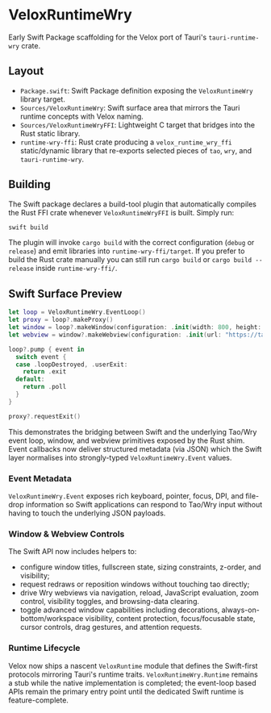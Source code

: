 # VeloxRuntimeWry

Early Swift Package scaffolding for the Velox port of Tauri's `tauri-runtime-wry` crate.

## Layout

- `Package.swift`: Swift Package definition exposing the `VeloxRuntimeWry` library target.
- `Sources/VeloxRuntimeWry`: Swift surface area that mirrors the Tauri runtime concepts with
  Velox naming.
- `Sources/VeloxRuntimeWryFFI`: Lightweight C target that bridges into the Rust static library.
- `runtime-wry-ffi`: Rust crate producing a `velox_runtime_wry_ffi` static/dynamic library that
  re-exports selected pieces of `tao`, `wry`, and `tauri-runtime-wry`.

## Building

The Swift package declares a build-tool plugin that automatically compiles the Rust FFI crate
whenever `VeloxRuntimeWryFFI` is built. Simply run:

```bash
swift build
```

The plugin will invoke `cargo build` with the correct configuration (`debug` or `release`) and
emit libraries into `runtime-wry-ffi/target`. If you prefer to build the Rust crate manually you
can still run `cargo build` or `cargo build --release` inside `runtime-wry-ffi/`.

## Swift Surface Preview

```swift
let loop = VeloxRuntimeWry.EventLoop()
let proxy = loop?.makeProxy()
let window = loop?.makeWindow(configuration: .init(width: 800, height: 600, title: "Velox"))
let webview = window?.makeWebview(configuration: .init(url: "https://tauri.app"))

loop?.pump { event in
  switch event {
  case .loopDestroyed, .userExit:
    return .exit
  default:
    return .poll
  }
}

proxy?.requestExit()
```

This demonstrates the bridging between Swift and the underlying Tao/Wry event loop, window, and
webview primitives exposed by the Rust shim. Event callbacks now deliver structured metadata (via
JSON) which the Swift layer normalises into strongly-typed `VeloxRuntimeWry.Event` values.

### Event Metadata

`VeloxRuntimeWry.Event` exposes rich keyboard, pointer, focus, DPI, and file-drop information so
Swift applications can respond to Tao/Wry input without having to touch the underlying JSON payloads.

### Window & Webview Controls

The Swift API now includes helpers to:

- configure window titles, fullscreen state, sizing constraints, z-order, and visibility;
- request redraws or reposition windows without touching tao directly;
- drive Wry webviews via navigation, reload, JavaScript evaluation, zoom control, visibility toggles, and browsing-data clearing.
- toggle advanced window capabilities including decorations, always-on-bottom/workspace visibility, content protection, focus/focusable state, cursor controls, drag gestures, and attention requests.

### Runtime Lifecycle

Velox now ships a nascent `VeloxRuntime` module that defines the Swift-first protocols mirroring Tauri's runtime traits. `VeloxRuntimeWry.Runtime` remains a stub while the native implementation is completed; the event-loop based APIs remain the primary entry point until the dedicated Swift runtime is feature-complete.
